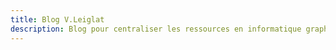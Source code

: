 ```yaml
---
title: Blog V.Leiglat
description: Blog pour centraliser les ressources en informatique graphique
---
```


